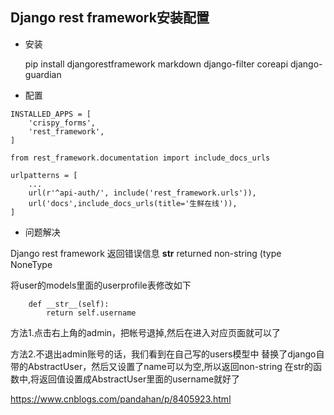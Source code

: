 ## Django rest framework安装配置

* 安装

    pip install djangorestframework markdown django-filter coreapi django-guardian

* 配置
```
INSTALLED_APPS = [
    'crispy_forms',
    'rest_framework',
]
```
```
from rest_framework.documentation import include_docs_urls

urlpatterns = [
    ...
    url(r'^api-auth/', include('rest_framework.urls')),
    url('docs',include_docs_urls(title='生鲜在线')),
]
```

* 问题解决

Django rest framework 返回错误信息 __str__ returned non-string (type NoneType

将user的models里面的userprofile表修改如下
```
    def __str__(self):
        return self.username
```

方法1.点击右上角的admin，把帐号退掉,然后在进入对应页面就可以了

方法2.不退出admin账号的话，我们看到在自己写的users模型中 替换了django自带的AbstractUser，然后又设置了name可以为空,所以返回non-string
在str的函数中,将返回值设置成AbstractUser里面的username就好了

https://www.cnblogs.com/pandahan/p/8405923.html


        

